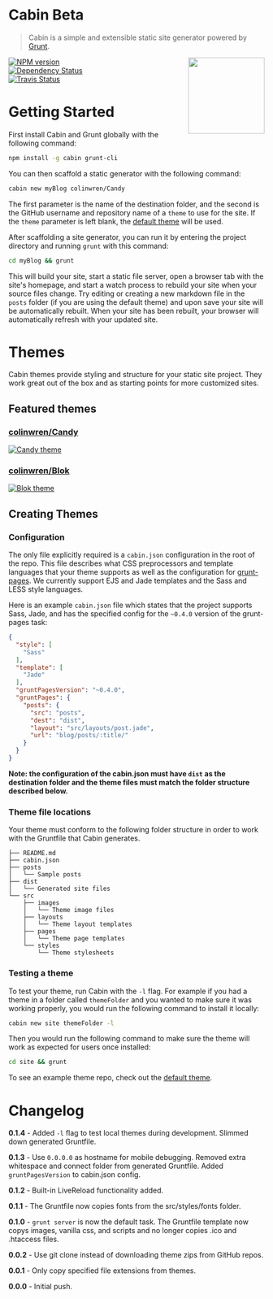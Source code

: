 # Cabin Beta
> Cabin is a simple and extensible static site generator powered by [Grunt](http://gruntjs.com/).
<img align="right" height="150" src="https://raw.github.com/colinwren/Candy/master/src/images/cabin.png">

[![NPM version](https://badge.fury.io/js/cabin.png)](http://badge.fury.io/js/cabin)  
[![Dependency Status](https://gemnasium.com/colinwren/Cabin.png)](https://gemnasium.com/colinwren/Cabin)  
[![Travis Status](https://travis-ci.org/colinwren/Cabin.png)](https://travis-ci.org/colinwren/Cabin)  

# Getting Started

First install Cabin and Grunt globally with the following command:
```bash
npm install -g cabin grunt-cli
```
You can then scaffold a static generator with the following command:
```bash
cabin new myBlog colinwren/Candy
```
The first parameter is the name of the destination folder, and the second is the GitHub username and repository name of a `theme` to use for the site. If the `theme` parameter is left blank, the [default theme](http://colinwren.github.io/Candy/) will be used.

After scaffolding a site generator, you can run it by entering the project directory and running `grunt` with this command:
```bash
cd myBlog && grunt
```
This will build your site, start a static file server, open a browser tab with the site's homepage, and start a watch process to rebuild your site when your source files change. Try editing or creating a new markdown file in the `posts` folder (if you are using the default theme) and upon save your site will be automatically rebuilt. When your site has been rebuilt, your browser will automatically refresh with your updated site.

# Themes
Cabin themes provide styling and structure for your static site project. They work great out of the box and as starting points for more customized sites.

## Featured themes

### [colinwren/Candy](http://colinwren.github.io/Candy/)
[![Candy theme](https://raw.github.com/colinwren/Cabin/gh-pages-src/src/images/Candy.png)](http://colinwren.github.io/Candy/)
### [colinwren/Blok](http://colinwren.github.io/Blok/)
[![Blok theme](https://raw.github.com/colinwren/Cabin/gh-pages-src/src/images/Blok.png)](http://colinwren.github.io/Blok/)

## Creating Themes

### Configuration

The only file explicitly required is a `cabin.json` configuration in the root of the repo. This file describes what CSS preprocessors and template languages that your theme supports as well as the configuration for [grunt-pages](https://github.com/ChrisWren/grunt-pages). We currently support EJS and Jade templates and the Sass and LESS style languages.

Here is an example `cabin.json` file which states that the project supports Sass, Jade, and has the specified config for the `~0.4.0` version of the grunt-pages task:
```json
{
  "style": [
    "Sass"
  ],
  "template": [
    "Jade"
  ],
  "gruntPagesVersion": "~0.4.0",
  "gruntPages": {
    "posts": {
      "src": "posts",
      "dest": "dist",
      "layout": "src/layouts/post.jade",
      "url": "blog/posts/:title/"
    }
  }
}
```
**Note: the configuration of the cabin.json must have `dist` as the destination folder and the theme files must match the folder structure described below.**

### Theme file locations

Your theme must conform to the following folder structure in order to work with the Gruntfile that Cabin generates.
```
├── README.md
├── cabin.json
├── posts
│   └── Sample posts
├── dist
│   └── Generated site files
└── src
    ├── images
    │   └── Theme image files
    ├── layouts
    │   └── Theme layout templates
    ├── pages
    │   └── Theme page templates
    └── styles
        └── Theme stylesheets
```

### Testing a theme

To test your theme, run Cabin with the `-l` flag. For example if you had a theme in a folder called `themeFolder` and you wanted to make sure it was working properly, you would run the following command to install it locally:
```bash
cabin new site themeFolder -l
```
Then you would run the following command to make sure the theme will work as expected for users once installed:
```bash
cd site && grunt
```
To see an example theme repo, check out the [default theme](https://github.com/colinwren/Candy).

# Changelog

**0.1.4** - Added `-l` flag to test local themes during development. Slimmed down generated Gruntfile. 

**0.1.3** - Use `0.0.0.0` as hostname for mobile debugging. Removed extra whitespace and connect folder from generated Gruntfile. Added `gruntPagesVersion` to cabin.json config.

**0.1.2** - Built-in LiveReload functionality added.

**0.1.1** - The Gruntfile now copies fonts from the src/styles/fonts folder.

**0.1.0** - `grunt server` is now the default task. The Gruntfile template now copys images, vanilla css, and scripts and no longer copies .ico and .htaccess files.

**0.0.2** - Use git clone instead of downloading theme zips from GitHub repos.

**0.0.1** - Only copy specified file extensions from themes.

**0.0.0** - Initial push.
